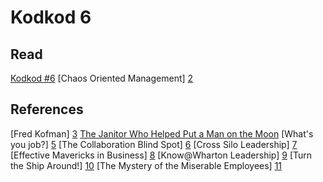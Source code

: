 # Kodkod 6
## Read

[Kodkod #6][1]
[Chaos Oriented Management] [2]

## References

[Fred Kofman] [3]
[The Janitor Who Helped Put a Man on the Moon][4]
[What's you job?] [5]
[The Collaboration Blind Spot] [6]
[Cross Silo Leadership] [7]
[Effective Mavericks in Business] [8]
[Know@Wharton Leadership] [9]
[Turn the Ship Around!] [10]
[The Mystery of the Miserable Employees] [11]

[1]: http://k0dk0d.com/pdfs/kodkod6.pdf "Kodkod #6"
[2]: http://k0dk0d.com/pdfs/ChaosManagement.pdf "Chaos Oriented Management"
[3]: https://www.linkedin.com/in/fkofman?trk=corpblog_0913_fredkofman_speakerseries "Fred Kofman"
[4]: https://fromthegreennotebook.com/2017/11/04/the-janitor-who-help-put-a-man-on-the-moon/ "The Janitor Who Helped Put a Man on the Moon"
[5]: https://www.youtube.com/watch?v=IdMvWLARF1w "What's your job?"
[6]: https://hbr.org/2019/03/the-collaboration-blind-spot "The Collaboration Blind Spot"
[7]: https://hbr.org/2019/05/cross-silo-leadership "Cross Silo Leadership"
[8]: https://knowledge.wharton.upenn.edu/article/effective-mavericks-in-business/ "Effective Mavericks in Business"
[9]: https://knowledge.wharton.upenn.edu/topic/leadership/ "Know@Wharton Leadership"
[10]: https://www.amazon.com/Turn-Ship-Around-Turning-Followers-ebook/dp/B00AFPVP0Y "Turn the Ship Around!"
[11]: https://www.nytimes.com/2019/06/15/upshot/how-to-win-neil-irwin.html "The Mystery of the Miserable Employees"
